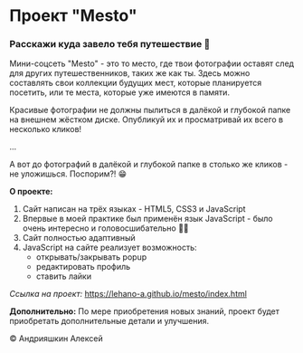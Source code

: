 # Проект "Mesto"
### Расскажи куда завело тебя путешествие 🤠

Мини-соцсеть "Mesto" - это то место, где твои фотографии оставят след для других путешественников, таких же как ты. Здесь можно составлять свои коллекции будущих мест, которые планируется посетить, или те места, которые уже имеются в памяти.

Красивые фотографии не должны пылиться в далёкой и глубокой папке на внешнем жёстком диске. Опубликуй их и просматривай их всего в  несколько кликов!

...

А вот до фотографий в далёкой и глубокой папке в столько же кликов - не уложишься. Поспорим?! 😁

**О проекте:**
1) Сайт написан на трёх языках - HTML5, CSS3 и JavaScript
2) Впервые в моей практике был применён язык JavaScript - было очень интересно и головосшибательно 🤯😊
3) Сайт полностью адаптивный
4) JavaScript на сайте реализует возможность:
   * открывать/закрывать popup
   * редактировать профиль
   * ставить лайки

*Ссылка на проект:* https://lehano-a.github.io/mesto/index.html

**Дополнительно:**
По мере приобретения новых знаний, проект будет приобретать дополнительные детали и улучшения.

&copy; Андрияшкин Алексей
